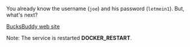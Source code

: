 You already know the username (`joe`) and his password (`letmein1`). But, what's next?

[BucksBuddy web site](http://__DOCKER_HOST__:2401)

Note: The service is restarted __DOCKER_RESTART__.